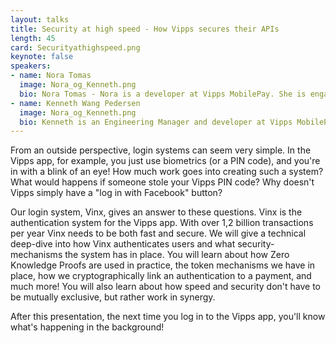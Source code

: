 ```yaml
---
layout: talks
title: Security at high speed - How Vipps secures their APIs
length: 45
card: Securityathighspeed.png
keynote: false
speakers:
- name: Nora Tomas
  image: Nora_og_Kenneth.png
  bio: Nora Tomas - Nora is a developer at Vipps MobilePay. She is engaged in the security community by taking part in organising the Security Festival, and speaking at various events. She is especially interested in how to develop secure authentication systems, and loves breaking down complicated topics in a simple way.
- name: Kenneth Wang Pedersen
  image: Nora_og_Kenneth.png
  bio: Kenneth is an Engineering Manager and developer at Vipps MobilePay. He has over 20 years of experience in software development. The last years Kenneth has focused on building authentication systems. He has played a key role in building the main login system to the Vipps app, ensuring that millions of users can log in quickly and safely.
---
```

From an outside perspective, login systems can seem very simple. In the Vipps app, for example, you just use biometrics (or a PIN code), and you're in with a blink of an eye! How much work goes into creating such a system? What would happens if someone stole your Vipps PIN code? Why doesn't Vipps simply have a "log in with Facebook" button?

Our login system, Vinx, gives an answer to these questions. Vinx is the authentication system for the Vipps app. With over 1,2 billion transactions per year Vinx needs to be both fast and secure. We will give a technical deep-dive into how Vinx authenticates users and what security-mechanisms the system has in place. You will learn about how Zero Knowledge Proofs are used in practice, the token mechanisms we have in place, how we cryptographically link an authentication to a payment, and much more! You will also learn about how speed and security don't have to be mutually exclusive, but rather work in synergy.

After this presentation, the next time you log in to the Vipps app, you'll know what's happening in the background!